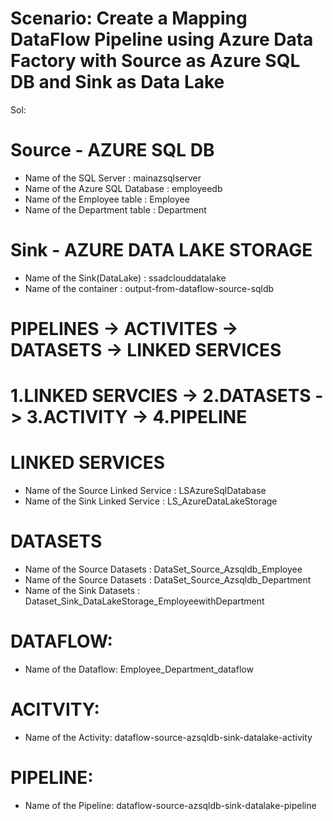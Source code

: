 # Scenario: Create a Mapping DataFlow Pipeline using Azure Data Factory with Source as Azure SQL DB and Sink as Data Lake

Sol:

# Source - AZURE SQL DB
- Name of the SQL Server            : mainazsqlserver
- Name of the Azure SQL Database    : employeedb
- Name of the Employee table        : Employee
- Name of the Department table      : Department


# Sink - AZURE DATA LAKE STORAGE
- Name of the Sink(DataLake)        : ssadclouddatalake
- Name of the container             : output-from-dataflow-source-sqldb


# PIPELINES -> ACTIVITES -> DATASETS -> LINKED SERVICES

# 1.LINKED SERVCIES -> 2.DATASETS -> 3.ACTIVITY -> 4.PIPELINE


# LINKED SERVICES
- Name of the Source Linked Service : LSAzureSqlDatabase
- Name of the Sink Linked Service   : LS_AzureDataLakeStorage


# DATASETS
- Name of the Source Datasets       : DataSet_Source_Azsqldb_Employee
- Name of the Source Datasets       : DataSet_Source_Azsqldb_Department
- Name of the Sink Datasets         : Dataset_Sink_DataLakeStorage_EmployeewithDepartment

# DATAFLOW:
- Name of the Dataflow: Employee_Department_dataflow

# ACITVITY:
- Name of the Activity: dataflow-source-azsqldb-sink-datalake-activity

# PIPELINE:
- Name of the Pipeline: dataflow-source-azsqldb-sink-datalake-pipeline
